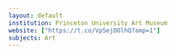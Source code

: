 ```yaml
---
layout: default
institution: Princeton University Art Museum
website: ["https://t.co/VpSejDOlhQ?amp=1"] 
subjects: Art
---
```

